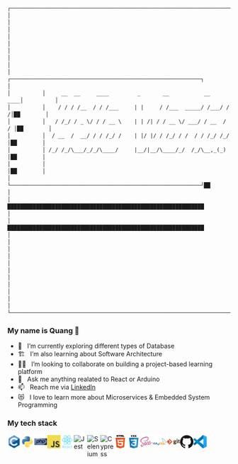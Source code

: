 ```                                                                               
┌──────────────────────────────────────────────────────────────────────────────────┐
│                                                                                  │
│                                                                                  │
│                                                                                  │
│                                                                                  │
│          ┌────────────────────────────────────────────────────────────┐          │
│          │     __  __     ____         _       __           __    ____│          │
│          │    / / / /__  / / /___     | |     / /___  _____/ /___/ / /│██        │
│          │   / /_/ / _ \/ / / __ \    | | /| / / __ \/ ___/ / __  / / │██        │
│          │  / __  /  __/ / / /_/ /    | |/ |/ / /_/ / /  / / /_/ /_/  │██        │
│          │ /_/ /_/\___/_/_/\____/     |__/|__/\____/_/  /_/\__,_(_)   │██        │
│          │                                                            │██        │
│          └────────────────────────────────────────────────────────────┘██        │
│            ██████████████████████████████████████████████████████████████        │
│            ██████████████████████████████████████████████████████████████        │
│                                                                                  │
│                                                                                  │
│                                                                                  │
│                                                                                  │
│                                                                                  │
└──────────────────────────────────────────────────────────────────────────────────┘
```

### My name is Quang 👋

- 🔭 &nbsp; I’m currently exploring different types of Database
- 🏗 &nbsp; I’m also learning about Software Architecture
- 🧑‍🚀 &nbsp; I’m looking to collaborate on building a project-based learning platform
- 💬 &nbsp; Ask me anything realated to React or Arduino
- 📫 &nbsp; Reach me via [LinkedIn](https://www.linkedin.com/in/quang-oblue/)
- 😻 &nbsp; I love to learn more about Microservices & Embedded System Programming

### My tech stack
<img align="left" alt="C programming" width="30px" src="https://raw.githubusercontent.com/devicons/devicon/master/icons/c/c-original.svg" />
<img align="left" alt="Python" width="30px" src="https://raw.githubusercontent.com/devicons/devicon/master/icons/python/python-original.svg" />
<img align="left" alt="PHP" width="30px" src="https://raw.githubusercontent.com/devicons/devicon/master/icons/php/php-original.svg" />
<img align="left" alt="JavaScript" width="30px" src="https://raw.githubusercontent.com/github/explore/80688e429a7d4ef2fca1e82350fe8e3517d3494d/topics/javascript/javascript.png" />
<img align="left" alt="React" width="30px" src="https://raw.githubusercontent.com/devicons/devicon/master/icons/react/react-original-wordmark.svg" />
<img align="left" alt="Jest" width="30px" src="https://www.vectorlogo.zone/logos/jestjsio/jestjsio-icon.svg" />
<img align="left" alt="Selenium" width="30px" src="https://raw.githubusercontent.com/detain/svg-logos/780f25886640cef088af994181646db2f6b1a3f8/svg/selenium-logo.svg" /> 
<img align="left" alt="Cypress" width="30px" src="https://raw.githubusercontent.com/simple-icons/simple-icons/6e46ec1fc23b60c8fd0d2f2ff46db82e16dbd75f/icons/cypress.svg" />
<img align="left" alt="HTML5" width="30px" src="https://raw.githubusercontent.com/github/explore/80688e429a7d4ef2fca1e82350fe8e3517d3494d/topics/html/html.png" />
<img align="left" alt="CSS3" width="30px" src="https://raw.githubusercontent.com/github/explore/80688e429a7d4ef2fca1e82350fe8e3517d3494d/topics/css/css.png" />
<img align="left" alt="Sass" width="30px" src="https://raw.githubusercontent.com/github/explore/80688e429a7d4ef2fca1e82350fe8e3517d3494d/topics/sass/sass.png" />
<img align="left" alt="MySQL" width="30px" src="https://raw.githubusercontent.com/devicons/devicon/master/icons/mysql/mysql-original-wordmark.svg" />
<img align="left" alt="Git" width="30px" src="https://raw.githubusercontent.com/github/explore/80688e429a7d4ef2fca1e82350fe8e3517d3494d/topics/git/git.png" />
<img align="left" alt="GitHub" width="30px" src="https://raw.githubusercontent.com/github/explore/78df643247d429f6cc873026c0622819ad797942/topics/github/github.png" />
<img align="left" alt="Visual Studio Code" width="30px" src="https://raw.githubusercontent.com/github/explore/80688e429a7d4ef2fca1e82350fe8e3517d3494d/topics/visual-studio-code/visual-studio-code.png" />
